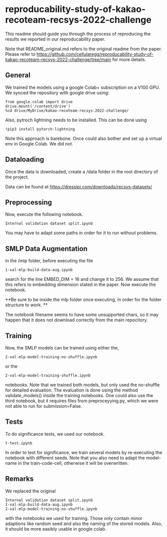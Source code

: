 # reproducability-study-of-kakao-recoteam-recsys-2022-challenge

This readme should guide you through the process of reproducing the results we reported in our reproducability paper. 

Note that README_original.md refers to the original readme from the paper. 
Please refer to https://github.com/cellularegg/reproducability-study-of-kakao-recoteam-recsys-2022-challenge/tree/main for more details.

## General
We trained the models using a google Colab+ subscription on a V100 GPU. We synced the repository with google drive using:

```
from google.colab import drive
drive.mount('/content/drive')
%cd drive/MyDrive/kakao-recoteam-recsys-2022-challenge/
```
Also, pytroch lightning needs to be installed. This can be done using 

```
!pip3 install pytorch-lightning
```

Note this approach is barebone. Once could also bother and set up a virtual env in Google Colab. We did not.


## Dataloading
Once the data is downloaded, create a /data folder in the root directory of the project. 

Data can be found at https://dressipi.com/downloads/recsys-datasets/

## Preprocessing
Now, execute the following notebook.

```
Internal validation dataset split.ipynb
```

You may have to adapt some paths in order for it to run without problems. 

## SMLP Data Augmentation
in the /mlp folder, before executing the file

```
1-val-mlp-build-data-aug.ipynb
```

search for the line EMBED_DIM = 16 and change it to 256. We assume that this refers to embedding dimension stated in the paper. Now execute the notebook. 

**Be sure to be inside the mlp folder once executing, in order for the folder structure to work. **

The notebook filename seems to have some unsupported chars, so it may happen that it does not download correctly from the main repocitory.

## Training
Now, the SMLP models can be trained using either the,

```
2-val-mlp-model-training-no-shuffle.ipynb
```
or the
```
2-val-mlp-model-training-shuffle.ipynb
```

notebooks. Note that we trained both models, but only used the no-shuffle for detailed evaluation. The evaluation is done using the method validate_models() inside the training notebooks. One could also use the third notebook, but it requires files from preproceyying.py, which we were not able to run for submission=False.

## Tests
To do significance tests, we used our notebook.
```
t-test.ipynb
```

In order to test for significance, we train several models by re-executing the notebook with different seeds. Note that you also need to adapt the model-name in the train-code-cell, otherwise it will be overwritten.


## Remarks
We replaced the original 

```
Internal validation dataset split.ipynb
1-val-mlp-build-data-aug.ipynb
2-val-mlp-model-training-no-shuffle.ipynb
```

with the notebooks we used for training. Those only contain minor adaptions like random seed and also the naming of the stored models. Also, it should be more easibly usable in google colab.
